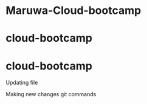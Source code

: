 # Maruwa-Cloud-bootcamp
# cloud-bootcamp
# cloud-bootcamp
Updating file

Making new changes git commands